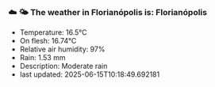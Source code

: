 ### ☁️ 🌤️  The weather in Florianópolis is: Florianópolis

- Temperature: 16.5°C
- On flesh: 16.74°C
- Relative air humidity: 97%
- Rain: 1.53 mm
- Description: Moderate rain
- last updated: 2025-06-15T10:18:49.692181
